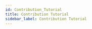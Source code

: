 ```yaml
---
id: Contribution_Tutorial
title: Contribution Tutorial
sidebar_label: Contribution Tutorial
---
```

